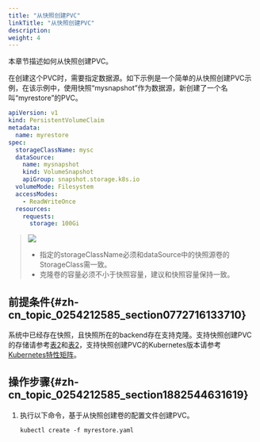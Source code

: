 ```yaml
---
title: "从快照创建PVC"
linkTitle: "从快照创建PVC"
description: 
weight: 4
---
```


本章节描述如何从快照创建PVC。

在创建这个PVC时，需要指定数据源。如下示例是一个简单的从快照创建PVC示例，在该示例中，使用快照“mysnapshot”作为数据源，新创建了一个名叫“myrestore”的PVC。

```yaml
apiVersion: v1
kind: PersistentVolumeClaim
metadata:
  name: myrestore
spec:
  storageClassName: mysc
  dataSource:
    name: mysnapshot
    kind: VolumeSnapshot
    apiGroup: snapshot.storage.k8s.io
  volumeMode: Filesystem
  accessModes:
    - ReadWriteOnce
  resources:
    requests:
      storage: 100Gi
```

>![](/css-docs/public_sys-resources/zh-cn/icon-notice.gif)  
>-   指定的storageClassName必须和dataSource中的快照源卷的StorageClass需一致。
>-   克隆卷的容量必须不小于快照容量，建议和快照容量保持一致。

## 前提条件{#zh-cn_topic_0254212585_section0772716133710}

系统中已经存在快照，且快照所在的backend存在支持克隆。支持快照创建PVC的存储请参考[表2](/v4.5.0/compatibility-and-features/compatibility-with-huawei-enterprise-storage#table14995183994515)和[表2](/v4.5.0/compatibility-and-features/compatibility-with-huawei-distributed-storage#table175022559255)，支持快照创建PVC的Kubernetes版本请参考[Kubernetes特性矩阵](/v4.5.0/compatibility-and-features/kubernetes-feature-matrix)。

## 操作步骤{#zh-cn_topic_0254212585_section1882544631619}

1.  执行以下命令，基于从快照创建卷的配置文件创建PVC。

    ```
    kubectl create -f myrestore.yaml
    ```

